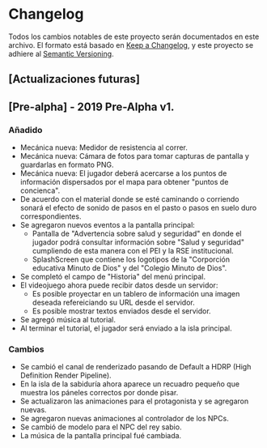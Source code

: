 # Changelog
Todos los cambios notables de este proyecto serán documentados en este archivo.
El formato está basado en [Keep a Changelog](https://keepachangelog.com/en/1.0.0/), y este proyecto se adhiere al [Semantic Versioning](https://semver.org/spec/v2.0.0.html).

## [Actualizaciones futuras]

## [Pre-alpha] - 2019 Pre-Alpha v1.
### Añadido
- Mecánica nueva: Medidor de resistencia al correr.
- Mecánica nueva: Cámara de fotos para tomar capturas de pantalla y guardarlas en formato PNG.
- Mecánica nueva: El jugador deberá acercarse a los puntos de información dispersados por el mapa para obtener "puntos de concienca".
- De acuerdo con el material donde se esté caminando o corriendo sonará el efecto de sonido de pasos en el pasto o pasos en suelo duro correspondientes.
- Se agregaron nuevos eventos a la pantalla principal:
  - Pantalla de "Advertencia sobre salud y seguridad" en donde el jugador podrá consultar información sobre "Salud y seguridad" cumpliendo de esta manera con el PEI y la RSE institucional.
  - SplashScreen que contiene los logotipos de la "Corporción educativa Minuto de Dios" y del "Colegio Minuto de Dios".
- Se completó el campo de "Historia" del menú principal. 
- El videojuego ahora puede recibir datos desde un servidor:
  - Es posible proyectar en un tablero de información una imagen deseada refereiciando su URL desde el servidor.
  - Es posible mostrar textos enviados desde el servidor.
- Se agregó música al tutorial.
- Al terminar el tutorial, el jugador será enviado a la isla principal.

### Cambios
- Se cambió el canal de renderizado pasando de Default a HDRP (High Definition Render Pipeline).
- En la isla de la sabiduría ahora aparece un recuadro pequeño que muestra los páneles correctos por donde pisar.
- Se actualizaron las animaciones para el protagonista y se agregaron nuevas.
- Se agregaron nuevas animaciones al controlador de los NPCs.
- Se cambió de modelo para el NPC del rey sabio.
- La música de la pantalla principal fué cambiada.
